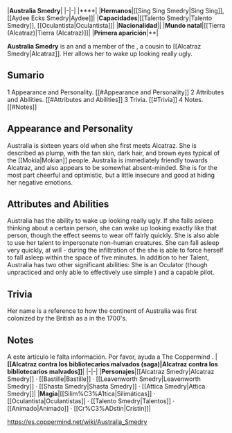 |**Australia Smedry**|
|-|-|
|****|
|**Hermanos**|[[Sing Sing Smedry\|Sing Sing]], [[Aydee Ecks Smedry\|Aydee]]|
|**Capacidades**|[[Talento Smedry\|Talento Smedry]], [[Oculantista\|Oculantista]]|
|**Nacionalidad**||
|**Mundo natal**|[[Tierra (Alcatraz)\|Tierra (Alcatraz)]]|
|**Primera aparición**|**|

**Australia Smedry** is an  and a member of the , a cousin to [[Alcatraz Smedry\|Alcatraz]]. Her  allows her to wake up looking really ugly.

## Sumario

1 Appearance and Personality. [[#Appearance and Personality]] 
2 Attributes and Abilities. [[#Attributes and Abilities]] 
3 Trivia. [[#Trivia]] 
4 Notes. [[#Notes]] 


## Appearance and Personality
Australia is sixteen years old when she first meets Alcatraz. She is described as plump, with the tan skin, dark hair, and brown eyes typical of the [[Mokia\|Mokian]] people.
Australia is immediately friendly towards Alcatraz, and also appears to be somewhat absent-minded. She is for the most part cheerful and optimistic, but a little insecure and good at hiding her negative emotions.

## Attributes and Abilities
Australia has the ability to wake up looking really ugly. If she falls asleep thinking about a certain person, she can wake up looking exactly like that person, though the effect seems to wear off fairly quickly. She is also able to use her talent to impersonate non-human creatures. She can fall asleep very quickly, at will - during the infiltration of the  she is able to force herself to fall asleep within the space of five minutes.
In addition to her Talent, Australia has two other significant abilities: She is an Oculator (though unpracticed and only able to effectively use simple ) and a capable pilot.

## Trivia
Her name is a reference to how the continent of Australia was first colonized by the British as a  in the 1700's.
## Notes

A este artículo le falta información. Por favor, ayuda a The Coppermind .
|**[[Alcatraz contra los bibliotecarios malvados (saga)\|Alcatraz contra los bibliotecarios malvados]]**|
|-|-|
|**Personajes**|[[Alcatraz Smedry\|Alcatraz Smedry]] · [[Bastille\|Bastille]] · [[Leavenworth Smedry\|Leavenworth Smedry]] · [[Shasta Smedry\|Shasta Smedry]] · [[Attica Smedry\|Attica Smedry]]|
|**Magia**|[[Silim%C3%A1tica\|Silimáticas]] · [[Oculantista\|Oculantistas]] · [[Talento Smedry\|Talentos]] · [[Animado\|Animado]] · [[Cr%C3%ADstin\|Crístin]]|



https://es.coppermind.net/wiki/Australia_Smedry